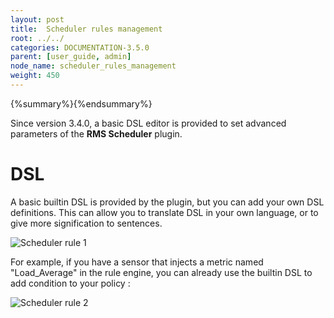 ```yaml
---
layout: post
title:  Scheduler rules management
root: ../../
categories: DOCUMENTATION-3.5.0
parent: [user_guide, admin]
node_name: scheduler_rules_management
weight: 450
---
```


{%summary%}{%endsummary%}

Since version 3.4.0, a basic DSL editor is provided to set advanced parameters of the **RMS Scheduler** plugin.

# DSL

A basic builtin DSL is provided by the plugin, but you can add your own DSL definitions. This can allow you to translate DSL in your own language, or to give more signification to sentences.

![Scheduler rule 1](../../images/3.4.0/user_guide/admin_scheduler_rules.png)

For example, if you have a sensor that injects a metric named "Load_Average" in the rule engine, you can already use the builtin DSL to add condition to your policy :



![Scheduler rule 2](../../images/3.4.0/user_guide/admin_scheduler_rules2.png)